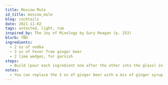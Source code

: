 ```yaml
---
title: Moscow Mule
id_title: moscow_mule
blog: cocktails
date: 2021-11-02
tags: untested, light, rum
inspired_by: The Joy of Mixology by Gary Reagan (p. 253)
blurb: TBD
ingredients:
  - 2 oz of vodka
  - 3 oz of Fever Tree ginger beer
  - 2 lime wedges, for garnish
steps:
  - Build (pour each ingredient one after the other into the glass) in an ice-filled highball glass. Add the garnish.
notes:
  - You can replace the 3 oz of ginger beer with a mix of ginger syrup and club soda to make the cocktail have a little less kick. I haven't tried this yet so I'm not exactly sure on the ratios.
---
```

